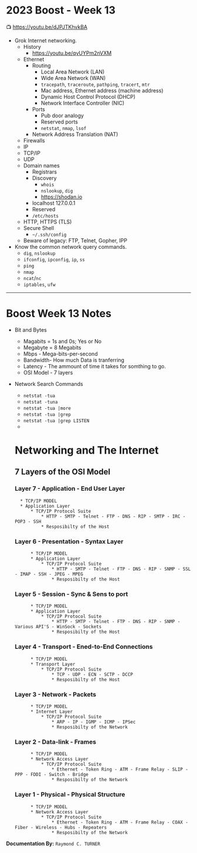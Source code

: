 # 2023 Boost - Week 13

📺 <https://youtu.be/dJPJTKhvkBA>

* Grok Internet networking.
    * History
        * <https://youtu.be/qvUYPm2nVXM>
    * Ethernet
        * Routing
           * Local Area Network (LAN)
           * Wide Area Network (WAN)
           * `tracepath`, `traceroute`, `pathping`, `tracert`, `mtr`
           * Mac address, Ethernet address (machine address)
           * Dynamic Host Control Protocol (DHCP)
           * Network Interface Controller (NIC)
        * Ports
           * Pub door analogy
           * Reserved ports
           * `netstat`, `nmap`, `lsof`
        * Network Address Translation (NAT)
    * Firewalls
    * IP
    * TCP/IP
    * UDP
    * Domain names
        * Registrars
        * Discovery
            * `whois`
            * `nslookup`, `dig`
            * <https://shodan.io>
        * localhost 127.0.0.1
        * Reserved
        * `/etc/hosts`
    * HTTP, HTTPS (TLS)
    * Secure Shell
        * `~/.ssh/config`
    * Beware of legacy: FTP, Telnet, Gopher, IPP
* Know the common network query commands.
    * `dig`, `nslookup`
    * `ifconfig`, `ipconfig`, `ip`, `ss`
    * `ping`
    * `nmap`
    * `ncat`/`nc`
    * `iptables`, `ufw`

---

# Boost Week 13 Notes

* Bit and Bytes
    * Magabits = 1s and 0s; Yes or No
    * Megabyte = 8 Megabits
    * Mbps - Mega-bits-per-second
    * Bandwidth- How much Data is tranferring
    * Latency - The ammount of time it takes for somthing to go.
    * OSI Model - 7 layers

* Network Search Commands
    * `netstat -tua`
    * `netstat -tuna`
    * `netstat -tua |more`
    * `netstat -tua |grep`
    * `netstat -tua |grep LISTEN`
    * 

         
    # Networking and The Internet
    ## 7 Layers of the OSI Model  

    ### Layer 7 - Application - End User Layer
        * TCP/IP MODEL
        * Application Layer
            * TCP/IP Protocol Suite
                * HTTP - SMTP - Telnet - FTP - DNS - RIP - SMTP - IRC - POP3 - SSH
                * Resposibilty of the Host

    ### Layer 6 - Presentation - Syntax Layer
            * TCP/IP MODEL
            * Application Layer
                * TCP/IP Protocol Suite
                    * HTTP - SMTP - Telnet - FTP - DNS - RIP - SNMP - SSL - IMAP - SSH - JPEG - MPEG
                    * Resposibilty of the Host

    ### Layer 5 - Session - Sync & Sens to port
            * TCP/IP MODEL
            * Application Layer
                * TCP/IP Protocol Suite
                    * HTTP - SMTP - Telnet - FTP - DNS - RIP - SNMP - Various API'S - WinSock - Sockets
                    * Resposibilty of the Host
                        
    ### Layer 4 - Transport - Ened-to-End Connections
            * TCP/IP MODEL
            * Transport Layer
                * TCP/IP Protocol Suite
                    * TCP - UDP - ECN - SCTP - DCCP
                    * Resposibilty of the Host

    ### Layer 3 - Network - Packets
            * TCP/IP MODEL
            * Internet Layer
                * TCP/IP Protocol Suite
                    * ARP - IP - IGMP - ICMP - IPSec
                    * Resposibilty of the Network

    ### Layer 2 - Data-link - Frames
            * TCP/IP MODEL
            * Network Access Layer
                * TCP/IP Protocol Suite
                    * Ethernet - Token Ring - ATM - Frame Relay - SLIP - PPP - FDDI - Switch - Bridge
                    * Resposibilty of the Network

    ### Layer 1 - Physical - Physical Structure
            * TCP/IP MODEL
            * Network Access Layer
                * TCP/IP Protocol Suite
                    * Ethernet - Token Ring - ATM - Frame Relay - COAX - Fiber - Wireless - Hubs - Repeaters
                    * Resposibilty of the Network


**Documentation By:** `Raymond C. TURNER`